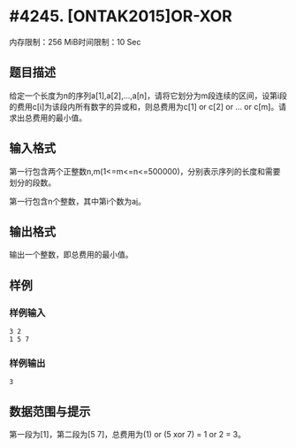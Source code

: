 # #4245. [ONTAK2015]OR-XOR

内存限制：256 MiB时间限制：10 Sec

## 题目描述

给定一个长度为n的序列a[1],a[2],...,a[n]，请将它划分为m段连续的区间，设第i段的费用c[i]为该段内所有数字的异或和，则总费用为c[1] or c[2] or ... or c[m]。请求出总费用的最小值。

## 输入格式

第一行包含两个正整数n,m(1<=m<=n<=500000)，分别表示序列的长度和需要划分的段数。

第一行包含n个整数，其中第i个数为a[i](0<=a[i]<=10^18)。

## 输出格式

输出一个整数，即总费用的最小值。

## 样例

### 样例输入

    
    3 2
    1 5 7
    

### 样例输出

    
    3
    

## 数据范围与提示

第一段为[1]，第二段为[5 7]，总费用为(1) or (5 xor 7) = 1 or 2 = 3。
